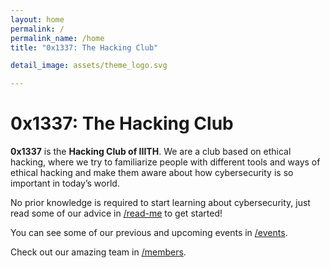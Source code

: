 ```yaml
---
layout: home
permalink: /
permalink_name: /home
title: "0x1337: The Hacking Club"

detail_image: assets/theme_logo.svg

---
```


# 0x1337: The Hacking Club

**0x1337** is the **Hacking Club of IIITH**. We are a club based on ethical hacking, where we try to familiarize people with different tools and ways of ethical hacking and make them aware about how cybersecurity is so important in today’s world.

No prior knowledge is required to start learning about cybersecurity, just read some of our advice in [/read-me](read-me) to get started!

You can see some of our previous and upcoming events in [/events](events).

Check out our amazing team in [/members](members).